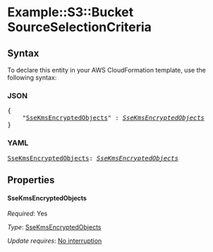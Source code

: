 # Example::S3::Bucket SourceSelectionCriteria

## Syntax

To declare this entity in your AWS CloudFormation template, use the following syntax:

### JSON

<pre>
{
    "<a href="#ssekmsencryptedobjects" title="SseKmsEncryptedObjects">SseKmsEncryptedObjects</a>" : <i><a href="ssekmsencryptedobjects.md">SseKmsEncryptedObjects</a></i>
}
</pre>

### YAML

<pre>
<a href="#ssekmsencryptedobjects" title="SseKmsEncryptedObjects">SseKmsEncryptedObjects</a>: <i><a href="ssekmsencryptedobjects.md">SseKmsEncryptedObjects</a></i>
</pre>

## Properties

#### SseKmsEncryptedObjects

_Required_: Yes

_Type_: <a href="ssekmsencryptedobjects.md">SseKmsEncryptedObjects</a>

_Update requires_: [No interruption](https://docs.aws.amazon.com/AWSCloudFormation/latest/UserGuide/using-cfn-updating-stacks-update-behaviors.html#update-no-interrupt)
